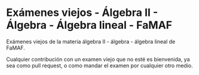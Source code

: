 # Exámenes viejos - Álgebra II - Álgebra - Álgebra lineal - FaMAF

Exámenes viejos de la materia álgebra II - álgebra - álgebra lineal de FaMAF.

Cualquier contribución con un examen viejo que no esté es bienvenida, ya sea como pull request, o como mandar el examen por cualquier otro medio.
